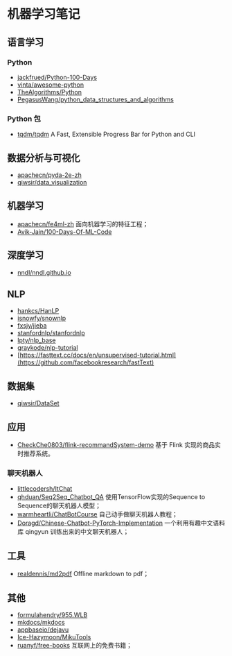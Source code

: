 # 机器学习笔记

## 语言学习

### Python
- [jackfrued/Python-100-Days](https://github.com/jackfrued/Python-100-Days)
- [vinta/awesome-python](https://github.com/vinta/awesome-python)
- [TheAlgorithms/Python](https://github.com/TheAlgorithms/Python)
- [PegasusWang/python_data_structures_and_algorithms](https://github.com/PegasusWang/python_data_structures_and_algorithms)

### Python 包
- [tqdm/tqdm](https://github.com/tqdm/tqdm) A Fast, Extensible Progress Bar for Python and CLI

## 数据分析与可视化
- [apachecn/pyda-2e-zh](https://github.com/apachecn/pyda-2e-zh)
- [qiwsir/data_visualization](https://github.com/qiwsir/data_visualization)

## 机器学习
- [apachecn/fe4ml-zh](https://github.com/apachecn/fe4ml-zh) 面向机器学习的特征工程；
- [Avik-Jain/100-Days-Of-ML-Code](https://github.com/Avik-Jain/100-Days-Of-ML-Code)

## 深度学习
- [nndl/nndl.github.io](https://github.com/nndl/nndl.github.io)

## NLP
- [hankcs/HanLP](https://github.com/hankcs/HanLP)
- [isnowfy/snownlp](https://github.com/isnowfy/snownlp)
- [fxsjy/jieba](https://github.com/fxsjy/jieba)
- [stanfordnlp/stanfordnlp](https://github.com/stanfordnlp/stanfordnlp)
- [lpty/nlp_base](https://github.com/lpty/nlp_base)
- [graykode/nlp-tutorial](https://github.com/graykode/nlp-tutorial)
- [https://fasttext.cc/docs/en/unsupervised-tutorial.html](https://github.com/facebookresearch/fastText)

## 数据集
- [qiwsir/DataSet](https://github.com/qiwsir/DataSet)

## 应用
- [CheckChe0803/flink-recommandSystem-demo](https://github.com/CheckChe0803/flink-recommandSystem-demo) 基于 Flink 实现的商品实时推荐系统。

### 聊天机器人
- [littlecodersh/ItChat](https://github.com/littlecodersh/ItChat) 
- [qhduan/Seq2Seq_Chatbot_QA](https://github.com/qhduan/Seq2Seq_Chatbot_QA) 使用TensorFlow实现的Sequence to Sequence的聊天机器人模型；
- [warmheartli/ChatBotCourse](https://github.com/warmheartli/ChatBotCourse) 自己动手做聊天机器人教程；
- [Doragd/Chinese-Chatbot-PyTorch-Implementation](https://github.com/Doragd/Chinese-Chatbot-PyTorch-Implementation) 一个利用有趣中文语料库 qingyun 训练出来的中文聊天机器人；

## 工具
- [realdennis/md2pdf](https://github.com/realdennis/md2pdf) Offline markdown to pdf；

## 其他
- [formulahendry/955.WLB](https://github.com/formulahendry/955.WLB)
- [mkdocs/mkdocs](https://github.com/mkdocs/mkdocs)
- [appbaseio/dejavu](https://github.com/appbaseio/dejavu)
- [Ice-Hazymoon/MikuTools](https://github.com/Ice-Hazymoon/MikuTools)
- [ruanyf/free-books](https://github.com/ruanyf/free-books) 互联网上的免费书籍；